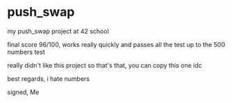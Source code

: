 # push_swap
  my push_swap project at 42 school
  
  final score 96/100, works really quickly and passes all the test up to the 500 numbers test
  
  really didn't like this project so that's that, you can copy this one idc
  
  best regards, i hate numbers
  
  signed, Me
